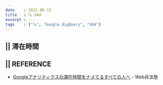 ```yaml
---
date    : 2022-06-13
title   : 🔍 GA4
excerpt : ---
tags    : ["🔍", "Google BigQuery", "GA4"]
---
```




## || 滞在時間


## || REFERENCE
+ [Googleアナリティクスの滞在時間をナメてるすべての人へ](https://xn--web-xx1er53avy5a.jp/sojourn-time/) - Web兵法塾
